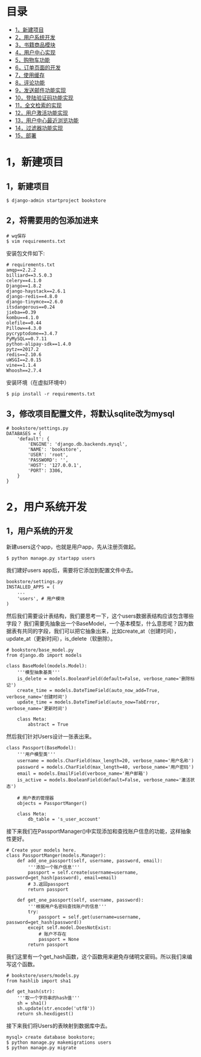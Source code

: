 # 目录
- [1，新建项目](#1)
- [2，用户系统开发](#2)
- [3，书籍商品模块](#3)
- [4，用户中心实现](#4)
- [5，购物车功能](#5)
- [6，订单页面的开发](#6)
- [7，使用缓存](#7)
- [8，评论功能](#8)
- [9，发送邮件功能实现](#9)
- [10，登陆验证码功能实现](#10)
- [11，全文检索的实现](#11)
- [12，用户激活功能实现](#12)
- [13，用户中心最近浏览功能](#13)
- [14，过滤器功能实现](#14)
- [15，部署](#15)


# <a id="1">1，新建项目</a>

## 1，新建项目
```
$ django-admin startproject bookstore
```

## 2，将需要用的包添加进来
```
# wq保存
$ vim requirements.txt
```
安装包文件如下:
```
# requirements.txt
amqp==2.2.2
billiard==3.5.0.3
celery==4.1.0
Django==1.8.2
django-haystack==2.6.1
django-redis==4.8.0
django-tinymce==2.6.0
itsdangerous==0.24
jieba==0.39
kombu==4.1.0
olefile==0.44
Pillow==4.3.0
pycryptodome==3.4.7
PyMySQL==0.7.11
python-alipay-sdk==1.4.0
pytz==2017.2
redis==2.10.6
uWSGI==2.0.15
vine==1.1.4
Whoosh==2.7.4
```
安装环境（在虚拟环境中）
```
$ pip install -r requirements.txt
```
## 3，修改项目配置文件，将默认sqlite改为mysql
```
# bookstore/settings.py
DATABASES = {
    'default': {
        'ENGINE': 'django.db.backends.mysql',
        'NAME': 'bookstore',
        'USER': 'root',
        'PASSWORD': '',
        'HOST': '127.0.0.1',
        'PORT': 3306,
    }
}
```
# <a id="2">2，用户系统开发</a>
## 1，用户系统的开发
新建users这个app，也就是用户app，先从注册页做起。
```
$ python manage.py startapp users
```
我们建好users app后，需要将它添加到配置文件中去。
```
bookstore/settings.py
INSTALLED_APPS = (
    ...
    'users', # 用户模块
)
```
然后我们需要设计表结构，我们要思考一下，这个users数据表结构应该包含哪些字段？
我们需要先抽象出一个BaseModel，一个基本模型，什么意思呢？因为数据表有共同的字段，我们可以把它抽象出来，比如create_at（创建时间），update_at（更新时间），is_delete（软删除）。
```
# bookstore/base_model.py
from django.db import models

class BaseModel(models.Model):
    '''模型抽象基类'''
    is_delete = models.BooleanField(default=False, verbose_name='删除标记')
    create_time = models.DateTimeField(auto_now_add=True, verbose_name='创建时间')
    update_time = models.DateTimeField(auto_now=TabError, verbose_name='更新时间')

    class Meta:
        abstract = True
```
然后我们针对Users设计一张表出来。
```
class Passport(BaseModel):
    '''用户模型类'''
    username = models.CharField(max_length=20, verbose_name='用户名称')
    password = models.CharField(max_length=40, verbose_name='用户密码')
    email = models.EmailField(verbose_name='用户邮箱')
    is_active = models.BooleanField(default=False, verbose_name='激活状态')

    # 用户表的管理器
    objects = PassportManger()

    class Meta:
        db_table = 's_user_account'
```
接下来我们在PassportManager()中实现添加和查找账户信息的功能，这样抽象性更好。
```
# Create your models here.
class PassportManger(models.Manager):
    def add_one_passport(self, username, password, email):
        '''添加一个账户信息'''
        passport = self.create(username=username, password=get_hash(password), email=email)
        # 3.返回passport
        return passport

    def get_one_passport(self, username, password):
        '''根据用户名密码查找账户的信息'''
        try:
            passport = self.get(username=username, password=get_hash(password))
        except self.model.DoesNotExist:
            # 账户不存在
            passport = None
        return passport
```
我们这里有一个get_hash函数，这个函数用来避免存储明文密码。所以我们来编写这个函数。
```
# bookstore/users/models.py
from hashlib import sha1

def get_hash(str):
    '''取一个字符串的hash值'''
    sh = sha1()
    sh.update(str.encode('utf8'))
    return sh.hexdigest()
```
接下来我们将Users的表映射到数据库中去。
```
mysql> create database bookstore;
$ python manage.py makemigrations users
$ python manage.py migrate
```
